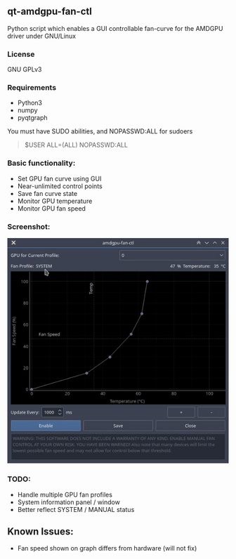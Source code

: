 ## qt-amdgpu-fan-ctl
Python script which enables a GUI controllable fan-curve for the AMDGPU driver under GNU/Linux

### License
GNU GPLv3

### Requirements
- Python3
- numpy
- pyqtgraph

You must have SUDO abilities, and NOPASSWD:ALL for sudoers
> $USER ALL=(ALL) NOPASSWD:ALL

### Basic functionality:
- Set GPU fan curve using GUI
- Near-unlimited control points
- Save fan curve state
- Monitor GPU temperature
- Monitor GPU fan speed

### Screenshot:
![Image showing GUI with gpu fan curve plot and various controls](media/qt-amdgpu-fan-ctl.gif "Main GUI")

### TODO:
- Handle multiple GPU fan profiles
- System information panel / window
- Better reflect SYSTEM / MANUAL status

## Known Issues:
- Fan speed shown on graph differs from hardware (will not fix)